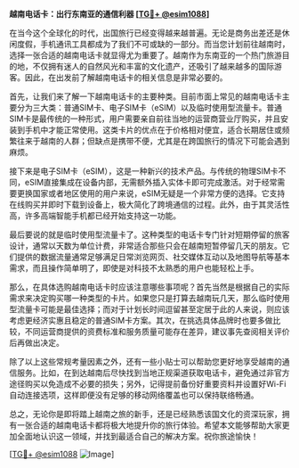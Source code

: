 **越南电话卡：出行东南亚的通信利器 [[TG💪+ @esim1088](https://t.me/s/esim1088)]**

在当今这个全球化的时代，出国旅行已经变得越来越普遍。无论是商务出差还是休闲度假，手机通讯工具都成为了我们不可或缺的一部分。而当您计划前往越南时，选择一张合适的越南电话卡就显得尤为重要了。越南作为东南亚的一个热门旅游目的地，不仅拥有迷人的自然风光和丰富的文化遗产，还吸引了越来越多的国际游客。因此，在出发前了解越南电话卡的相关信息是非常必要的。

首先，让我们来了解一下越南电话卡的主要种类。目前市面上常见的越南电话卡主要分为三大类：普通SIM卡、电子SIM卡（eSIM）以及临时使用型流量卡。普通SIM卡是最传统的一种形式，用户需要亲自前往当地的运营商营业厅购买，并且安装到手机中才能正常使用。这类卡片的优点在于价格相对便宜，适合长期居住或频繁往来于越南的人群；但缺点是携带不便，尤其是在跨国旅行的情况下可能会遇到麻烦。

接下来是电子SIM卡（eSIM），这是一种新兴的技术产品。与传统的物理SIM卡不同，eSIM直接集成在设备内部，无需额外插入实体卡即可完成激活。对于经常需要更换国家或者地区使用的用户来说，eSIM无疑是一个非常方便的选择。它支持在线购买并即时下载到设备上，极大简化了跨境通信的过程。此外，由于其灵活性高，许多高端智能手机都已经开始支持这一功能。

最后要说的就是临时使用型流量卡了。这种类型的电话卡专门针对短期停留的旅客设计，通常以天数为单位计费，非常适合那些只会在越南短暂停留几天的朋友。它们提供的数据流量通常足够满足日常浏览网页、社交媒体互动以及地图导航等基本需求，而且操作简单明了，即使是对科技不太熟悉的用户也能轻松上手。

那么，在具体选购越南电话卡时应该注意哪些事项呢？首先当然是根据自己的实际需求来决定购买哪一种类型的卡片。如果您只是打算去越南玩几天，那么临时使用型流量卡可能是最佳选择；而对于计划长时间逗留甚至定居于此的人来说，则应该考虑更经济实惠且稳定的普通SIM卡方案。其次，在挑选具体品牌时也要多做比较，不同运营商提供的资费标准和服务质量可能存在差异，建议事先查阅相关评价后再做出决定。

除了以上这些常规考量因素之外，还有一些小贴士可以帮助您更好地享受越南的通信服务。比如，在到达越南后尽快找到当地正规渠道获取电话卡，避免通过非官方途径购买以免造成不必要的损失；另外，记得提前备份好重要资料并设置好Wi-Fi自动连接选项，这样即便没有足够的移动网络覆盖也可以保持联络畅通。

总之，无论你是即将踏上越南之旅的新手，还是已经熟悉该国文化的资深玩家，拥有一张合适的越南电话卡都将极大地提升你的旅行体验。希望本文能够帮助大家更加全面地认识这一领域，并找到最适合自己的解决方案。祝你旅途愉快！

[[TG💪+ @esim1088](https://t.me/s/esim1088) ![Image](https://i.postimg.cc/4NQfJmqS/Snipaste-2025-05-13-00-14-12.png)]